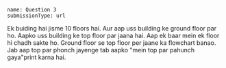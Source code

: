 ```ngMeta
name: Question 3
submissionType: url
```

Ek buiding hai jisme 10 floors hai. Aur aap uss building ke ground floor par ho. Aapko uss building ke top floor par jaana hai. Aap ek baar mein ek floor hi chadh sakte ho. Ground floor se top floor per jaane ka flowchart banao. Jab aap top par phonch jayenge tab aapko "mein top par pahunch gaya"print karna hai.